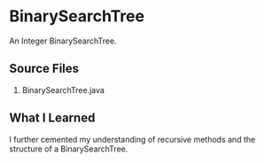# BinarySearchTree
An Integer BinarySearchTree.

## Source Files  
1. BinarySearchTree.java  

## What I Learned  
I further cemented my understanding of recursive methods and the structure of a BinarySearchTree.  
